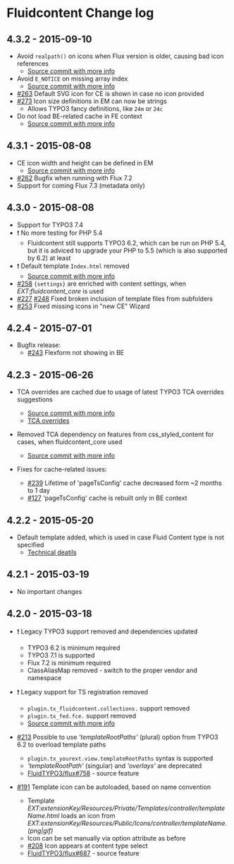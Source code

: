 # Fluidcontent Change log

4.3.2 - 2015-09-10
------------------

- Avoid `realpath()` on icons when Flux version is older, causing bad icon references
	- [Source commit with more info](https://github.com/FluidTYPO3/fluidcontent/commit/76a98ff5907c97bfac71e93d2dc7884807503258)
- Avoid `E_NOTICE` on missing array index
	- [Source commit with more info](https://github.com/FluidTYPO3/fluidcontent/commit/6436d1c6d70d32483df92cf6606c23823dda898a)
- [#263](https://github.com/FluidTYPO3/fluidcontent/pull/263) Default SVG icon for CE is shown in case no icon provided
- [#273](https://github.com/FluidTYPO3/fluidcontent/pull/273) Icon size definitions in EM can now be strings
	- Allows TYPO3 fancy definitions, like `24m` or `24c`
- Do not load BE-related cache in FE context
	- [Source commit with more info](https://github.com/FluidTYPO3/fluidcontent/commit/f87ce58b7edbc4a4af8a2074aa9cc985d9e312d1)

4.3.1 - 2015-08-08
------------------

- CE icon width and height can be defined in EM
	- [Source commit with more info](https://github.com/FluidTYPO3/fluidcontent/commit/4bc2f324ed6b6dda490cee9b5915397861589168)
- [#262](https://github.com/FluidTYPO3/fluidcontent/pull/262) Bugfix when running with Flux 7.2
- Support for coming Flux 7.3 (metadata only)

4.3.0 - 2015-08-08
------------------

- Support for TYPO3 7.4
- :exclamation: No more testing for PHP 5.4
	- Fluidcontent still supports TYPO3 6.2, which can be run on PHP 5.4, but it is adviced to upgrade your PHP to 5.5 (which is also supported by 6.2) at least
- :exclamation: Default template `Index.html` removed
	- [Source commit with more info](https://github.com/FluidTYPO3/fluidcontent/commit/c05dbd237dedbf84c69583626ef7096caf9dcb99)
- [#258](https://github.com/FluidTYPO3/fluidcontent/issues/258) `{settings}` are enriched with content settings, when *EXT:fluidcontent_core* is used
- [#227](https://github.com/FluidTYPO3/fluidcontent/issues/227) [#248](https://github.com/FluidTYPO3/fluidcontent/issues/248) Fixed broken inclusion of template files from subfolders
- [#253](https://github.com/FluidTYPO3/fluidcontent/issues/253) Fixed missing icons in "new CE" Wizard

4.2.4 - 2015-07-01
------------------

- Bugfix release:
	- [#243](https://github.com/FluidTYPO3/fluidcontent/issues/243) Flexform not showing in BE

4.2.3 - 2015-06-26
------------------

- TCA overrides are cached due to usage of latest TYPO3 TCA overrides suggestions
	- [Source commit with more info](https://github.com/FluidTYPO3/fluidcontent/commit/b3b4da75f9a338d266e1c1f94b7b7c6719083fcb)
	- [TCA overrides](http://docs.typo3.org/typo3cms/TCAReference/ExtendingTca/StoringChanges/Index.html#storing-changes-extension-overrides)

- Removed TCA dependency on features from css_styled_content for cases, when fluidcontent_core used
	- [Source commit with more info](https://github.com/FluidTYPO3/fluidcontent/commit/e2a274a6c6eee875f83c28b30ef9777f46544ca3)

- Fixes for cache-related issues:
	- [#239](https://github.com/FluidTYPO3/fluidcontent/pull/239) Lifetime of 'pageTsConfig' cache decreased form ~2 months to 1 day
	- [#127](https://github.com/FluidTYPO3/fluidcontent/issues/127) 'pageTsConfig' cache is rebuilt only in BE context

4.2.2 - 2015-05-20
------------------

- Default template added, which is used in case Fluid Content type is not specified
  - [Technical deatils](https://github.com/FluidTYPO3/fluidcontent/commit/763fbb612e95038391d178e33295c2829623f738)

4.2.1 - 2015-03-19
------------------

- No important changes

4.2.0 - 2015-03-18
------------------

- :exclamation: Legacy TYPO3 support removed and dependencies updated
  - TYPO3 6.2 is minimum required
  - TYPO3 7.1 is supported
  - Flux 7.2 is minimum required
  - ClassAliasMap removed - switch to the proper vendor and namespace

- :exclamation: Legacy support for TS registration removed
  - `plugin.tx_fluidcontent.collections.` support removed
  - `plugin.tx_fed.fce.` support removed
  - [Source commit with more info](https://github.com/FluidTYPO3/fluidcontent/commit/0cd6448ebdcb3bdcc82103d5f22eb4d30b475767)

- [#213](https://github.com/FluidTYPO3/fluidcontent/pull/213) Possible to use *'templateRootPaths'* (plural) option from TYPO3 6.2 to overload template paths
  - `plugin.tx_yourext.view.templateRootPaths` syntax is supported
  - *'templateRootPath'* (singular) and *'overlays'* are deprecated
  - [FluidTYPO3/flux#758](https://github.com/FluidTYPO3/flux/pull/758) - source feature

- [#191](https://github.com/FluidTYPO3/fluidcontent/pull/191) Template icon can be autoloaded, based on name convention
  - Template *EXT:extensionKey/Resources/Private/Templates/$controller/$templateName.html* loads an icon from *EXT:extensionKey/Resources/Public/Icons/$controller/$templateName.(png|gif)*
  - Icon can be set manually via option attribute as before
  - [#208](https://github.com/FluidTYPO3/fluidcontent/pull/208) Icon appears at content type select
  - [FluidTYPO3/flux#687](https://github.com/FluidTYPO3/flux/pull/687) - source feature
